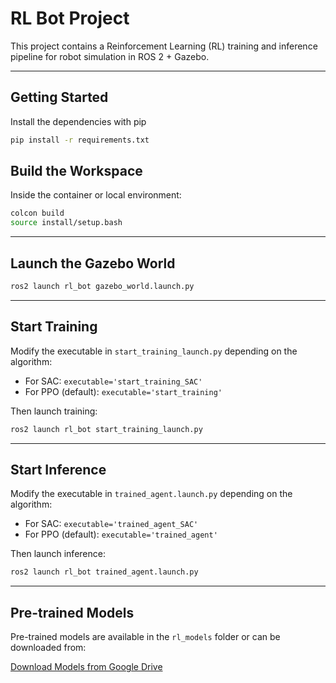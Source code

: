 # RL Bot Project

This project contains a Reinforcement Learning (RL) training and inference pipeline for robot simulation in ROS 2 + Gazebo.

---

## Getting Started

Install the dependencies with pip

```bash
pip install -r requirements.txt
```

## Build the Workspace

Inside the container or local environment:

```bash
colcon build
source install/setup.bash
```

---

## Launch the Gazebo World

```bash
ros2 launch rl_bot gazebo_world.launch.py
```

---

## Start Training

Modify the executable in `start_training_launch.py` depending on the algorithm:

- For SAC: `executable='start_training_SAC'`
- For PPO (default): `executable='start_training'`

Then launch training:

```bash
ros2 launch rl_bot start_training_launch.py
```

---

## Start Inference

Modify the executable in `trained_agent.launch.py` depending on the algorithm:

- For SAC: `executable='trained_agent_SAC'`
- For PPO (default): `executable='trained_agent'`

Then launch inference:

```bash
ros2 launch rl_bot trained_agent.launch.py
```

---

## Pre-trained Models

Pre-trained models are available in the `rl_models` folder or can be downloaded from:

 [Download Models from Google Drive](https://drive.google.com/drive/folders/1WyVQ4GdqMRqLuDKZg-7Hs_6e12jkZgqs?usp=sharing)
